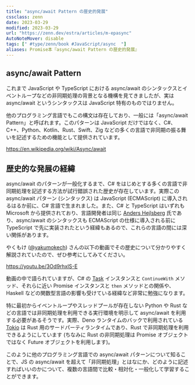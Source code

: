 ```yaml
---
title: "async/await Pattern の歴史的発展"
cssclass: zenn
date: 2023-03-29
modified: 2023-03-29
url: "https://zenn.dev/estra/articles/m-epasync"
AutoNoteMover: disable
tags: [" #type/zenn/book #JavaScript/async  "]
aliases: Promise本『async/await Pattern の歴史的発展』
---
```


## async/await Pattern

これまで JavaScript や TypeScript における async/await のシンタックスとイベントループなどの非同期処理の背景となる機構を見てきましたが、実は async/await というシンタックスは JavaScript 特有のものではりません。

他のプログラミング言語でもこの構文は存在しており、一般には「async/await Pattern」と呼ばれます。このパターンは JavaScript だけではなく、C#、C++、Python、Kotlin、Rust、Swift、Zig などの多くの言語で非同期の振る舞いを記述するための機能として提供されています。

https://en.wikipedia.org/wiki/Async/await

## 歴史的な発展の経緯

async/await のパターンが一般化するまで、C# をはじめとする多くの言語で非同期処理を記述する方法が試行錯誤された歴史が存在しています。実際この async/await パターン (シンタックス) は JavaScript (ECMAScript) に導入されるはるか前に、C# 言語で生まれました。また、C# と TypeScript はいずれも Microsoft から提供されており、言語開発者は同じ [Anders Hejlsberg](https://en.wikipedia.org/wiki/Anders_Hejlsberg) 氏であり、async/await のシンタックスも ECMAScript の仕様に導入される前に TypeScript で先に実装されたという経緯もあるので、これらの言語の間には深い関係があります。

やくもけ ([@yakumokech](https://twitter.com/yakumokech?s=20)) さんの以下の動画でその歴史について分かりやすく解説されていたので、ぜひ参考にしてみてください。

https://youtu.be/3Od9rhxlS-E

動画の中で語られていますが、C# の [Task](https://learn.microsoft.com/ja-jp/dotnet/api/system.threading.tasks.task?view=net-8.0) インスタンスと `ContinueWith` メソッド、それらに近い Promise インスタンスと `then` メソッドとの関係や、Haskell などの関数型言語の影響も受けている経緯など非常に勉強になります。

特に最初からイベントループやスレッドプールが存在しない Python や Rust などの言語では非同期処理を利用できる実行環境を明示して async/await を利用する必要があるそうです。実際、Deno ランタイムのバックで利用されている [Tokio](https://tokio.rs) は Rust 用のサードパーティランタイムであり、Rust で非同期処理を利用できるようにしています (ちなみに Rust の非同期処理は Promise オブジェクトではなく Future オブジェクトを利用します)。

このように他のプログラミング言語での async/await パターンについて知ることで、JS の async/await を超えて「非同期処理」とはなにか、どのように記述すればいいのかについて、複数の言語間で比較・相対化・一般化して学習することができます。
